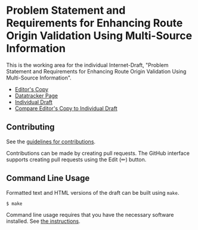 # Problem Statement and Requirements for Enhancing Route Origin Validation Using Multi-Source Information

This is the working area for the individual Internet-Draft, "Problem Statement and Requirements for Enhancing Route Origin Validation Using Multi-Source Information".

* [Editor's Copy](https://shenglinwh.github.io/psvro/#go.draft-jiang-sidrops-psvro.html)
* [Datatracker Page](https://datatracker.ietf.org/doc/draft-jiang-sidrops-psvro)
* [Individual Draft](https://datatracker.ietf.org/doc/html/draft-jiang-sidrops-psvro)
* [Compare Editor's Copy to Individual Draft](https://shenglinwh.github.io/psvro/#go.draft-jiang-sidrops-psvro.diff)


## Contributing

See the
[guidelines for contributions](https://github.com/shenglinwh/psvro/blob/main/CONTRIBUTING.md).

Contributions can be made by creating pull requests.
The GitHub interface supports creating pull requests using the Edit (✏) button.


## Command Line Usage

Formatted text and HTML versions of the draft can be built using `make`.

```sh
$ make
```

Command line usage requires that you have the necessary software installed.  See
[the instructions](https://github.com/martinthomson/i-d-template/blob/main/doc/SETUP.md).

